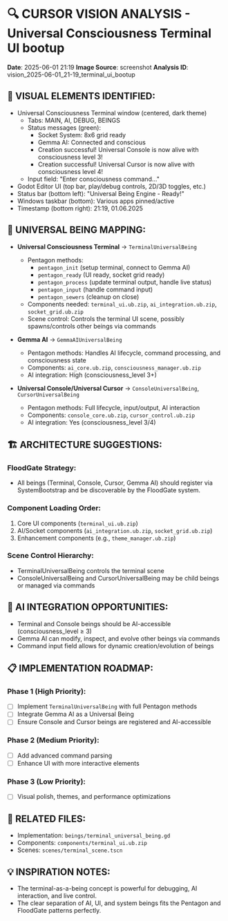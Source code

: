 # 🔍 CURSOR VISION ANALYSIS - Universal Consciousness Terminal UI bootup

**Date**: 2025-06-01 21:19
**Image Source**: screenshot
**Analysis ID**: vision_2025-06-01_21-19_terminal_ui_bootup

## 📸 VISUAL ELEMENTS IDENTIFIED:
- Universal Consciousness Terminal window (centered, dark theme)
  - Tabs: MAIN, AI, DEBUG, BEINGS
  - Status messages (green):
    - Socket System: 8x6 grid ready
    - Gemma AI: Connected and conscious
    - Creation successful! Universal Console is now alive with consciousness level 3!
    - Creation successful! Universal Cursor is now alive with consciousness level 4!
  - Input field: "Enter consciousness command..."
- Godot Editor UI (top bar, play/debug controls, 2D/3D toggles, etc.)
- Status bar (bottom left): "Universal Being Engine - Ready!"
- Windows taskbar (bottom): Various apps pinned/active
- Timestamp (bottom right): 21:19, 01.06.2025

## 🌟 UNIVERSAL BEING MAPPING:
- **Universal Consciousness Terminal** → `TerminalUniversalBeing`
  - Pentagon methods:
    - `pentagon_init` (setup terminal, connect to Gemma AI)
    - `pentagon_ready` (UI ready, socket grid ready)
    - `pentagon_process` (update terminal output, handle live status)
    - `pentagon_input` (handle command input)
    - `pentagon_sewers` (cleanup on close)
  - Components needed: `terminal_ui.ub.zip`, `ai_integration.ub.zip`, `socket_grid.ub.zip`
  - Scene control: Controls the terminal UI scene, possibly spawns/controls other beings via commands

- **Gemma AI** → `GemmaAIUniversalBeing`
  - Pentagon methods: Handles AI lifecycle, command processing, and consciousness state
  - Components: `ai_core.ub.zip`, `consciousness_manager.ub.zip`
  - AI integration: High (consciousness_level 3+)

- **Universal Console/Universal Cursor** → `ConsoleUniversalBeing`, `CursorUniversalBeing`
  - Pentagon methods: Full lifecycle, input/output, AI interaction
  - Components: `console_core.ub.zip`, `cursor_control.ub.zip`
  - AI integration: Yes (consciousness_level 3/4)

## 🏗️ ARCHITECTURE SUGGESTIONS:
### FloodGate Strategy:
- All beings (Terminal, Console, Cursor, Gemma AI) should register via SystemBootstrap and be discoverable by the FloodGate system.

### Component Loading Order:
1. Core UI components (`terminal_ui.ub.zip`)
2. AI/Socket components (`ai_integration.ub.zip`, `socket_grid.ub.zip`)
3. Enhancement components (e.g., `theme_manager.ub.zip`)

### Scene Control Hierarchy:
- TerminalUniversalBeing controls the terminal scene
- ConsoleUniversalBeing and CursorUniversalBeing may be child beings or managed via commands

## 🤖 AI INTEGRATION OPPORTUNITIES:
- Terminal and Console beings should be AI-accessible (consciousness_level ≥ 3)
- Gemma AI can modify, inspect, and evolve other beings via commands
- Command input field allows for dynamic creation/evolution of beings

## 📋 IMPLEMENTATION ROADMAP:
### Phase 1 (High Priority):
- [ ] Implement `TerminalUniversalBeing` with full Pentagon methods
- [ ] Integrate Gemma AI as a Universal Being
- [ ] Ensure Console and Cursor beings are registered and AI-accessible

### Phase 2 (Medium Priority):
- [ ] Add advanced command parsing
- [ ] Enhance UI with more interactive elements

### Phase 3 (Low Priority):
- [ ] Visual polish, themes, and performance optimizations

## 🔗 RELATED FILES:
- Implementation: `beings/terminal_universal_being.gd`
- Components: `components/terminal_ui.ub.zip`
- Scenes: `scenes/terminal_scene.tscn`

## 💡 INSPIRATION NOTES:
- The terminal-as-a-being concept is powerful for debugging, AI interaction, and live control.
- The clear separation of AI, UI, and system beings fits the Pentagon and FloodGate patterns perfectly. 